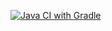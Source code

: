 [![Java CI with Gradle](https://github.com/IrinaChapurina/patterns_task_two/actions/workflows/gradle.yml/badge.svg)](https://github.com/IrinaChapurina/patterns_task_two/actions/workflows/gradle.yml)

